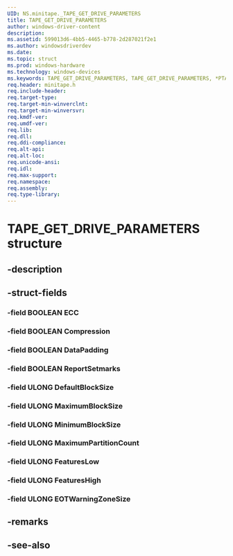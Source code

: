 ```yaml
---
UID: NS.minitape._TAPE_GET_DRIVE_PARAMETERS
title: TAPE_GET_DRIVE_PARAMETERS
author: windows-driver-content
description: 
ms.assetid: 599013d6-4bb5-4465-b778-2d287021f2e1
ms.author: windowsdriverdev
ms.date: 
ms.topic: struct
ms.prod: windows-hardware
ms.technology: windows-devices
ms.keywords: TAPE_GET_DRIVE_PARAMETERS, TAPE_GET_DRIVE_PARAMETERS, *PTAPE_GET_DRIVE_PARAMETERS
req.header: minitape.h
req.include-header:
req.target-type:
req.target-min-winverclnt:
req.target-min-winversvr:
req.kmdf-ver:
req.umdf-ver:
req.lib:
req.dll:
req.ddi-compliance:
req.alt-api:
req.alt-loc:
req.unicode-ansi:
req.idl:
req.max-support:
req.namespace:
req.assembly:
req.type-library:
---
```


# TAPE_GET_DRIVE_PARAMETERS structure

## -description



## -struct-fields

### -field BOOLEAN ECC			
 	
### -field BOOLEAN Compression			
 	
### -field BOOLEAN DataPadding			
 	
### -field BOOLEAN ReportSetmarks			
 	
### -field ULONG DefaultBlockSize			
 	
### -field ULONG MaximumBlockSize			
 	
### -field ULONG MinimumBlockSize			
 	
### -field ULONG MaximumPartitionCount			
 	
### -field ULONG FeaturesLow			
 	
### -field ULONG FeaturesHigh			
 	
### -field ULONG EOTWarningZoneSize			
 	
## -remarks

## -see-also